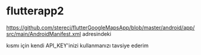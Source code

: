 # flutterapp2

https://github.com/stereci/flutterGoogleMapsApp/blob/master/android/app/src/main/AndroidManifest.xml adresindeki 


<meta-data android:name="com.google.android.geo.API_KEY"
            android:value="AIzaSyA4RhpGZFKLY0KF9lTs5zqsnHD_OD5tIB8"/>
            
kısmı için kendi API_KEY'inizi kullanmanızı tavsiye ederim
